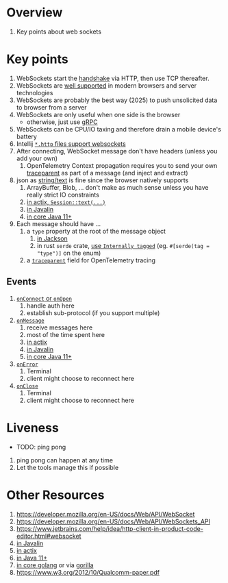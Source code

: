 # Overview
1. Key points about web sockets


# Key points
1. WebSockets start the [handshake](https://developer.mozilla.org/en-US/docs/Web/API/WebSockets_API/Writing_WebSocket_servers#the_websocket_handshake) via HTTP, then use TCP thereafter.
1. WebSockets are [well supported](https://caniuse.com/websockets) in modern browsers and server technologies
1. WebSockets are probably the best way (2025) to push unsolicited data to browser from a server
1. WebSockets are only useful when one side is the browser
    - otherwise, just use [gRPC](https://grpc.io/)
1. WebSockets can be CPU/IO taxing and therefore drain a mobile device's battery
1. Intellij [`*.http` files support websockets](https://www.jetbrains.com/help/idea/http-client-in-product-code-editor.html#websocket)
1. After connecting, WebSocket message don't have headers (unless you add your own)
    1. OpenTelemetry Context propagation requires you to send your own [traceparent](https://www.w3.org/TR/trace-context/#traceparent-header) as part of a message (and inject and extract)
1. json as [string/text](https://developer.mozilla.org/en-US/docs/Web/API/WebSocket/send#string) is fine since the browser natively supports
    1. ArrayBuffer, Blob, ... don't make as much sense unless you have really strict IO constraints
    1. [in actix, `Session::text(...)`](https://docs.rs/actix-ws/latest/actix_ws/struct.Session.html#method.text)
    1. [in Javalin](https://javalin.io/documentation#wscontext)
    1. [in core Java 11+](https://docs.oracle.com/en%2Fjava%2Fjavase%2F21%2Fdocs%2Fapi%2F%2F/java.net.http/java/net/http/WebSocket.html#sendText(java.lang.CharSequence,boolean))
1. Each message should have ...
    1. a `type` property at the root of the message object
        1. [in Jackson](https://www.javadoc.io/doc/com.fasterxml.jackson.core/jackson-annotations/2.17.2/com/fasterxml/jackson/annotation/JsonTypeInfo.html)
        1. in rust `serde` crate, [use `Internally tagged`](https://serde.rs/enum-representations.html) (eg. `#[serde(tag = "type")]` on the enum)
    1. a [`traceparent`](https://www.w3.org/TR/trace-context/#traceparent-header) field for OpenTelemetry tracing


## Events
1. [`onConnect` or `onOpen`](https://developer.mozilla.org/en-US/docs/Web/API/WebSocket/message_event)
    1. handle auth here
    1. establish sub-protocol (if you support multiple)
2. [`onMessage`](https://developer.mozilla.org/en-US/docs/Web/API/WebSocket/message_event)
    1. receive messages here
    1. most of the time spent here
    1. [in actix](https://docs.rs/actix-ws/latest/actix_ws/struct.MessageStream.html)
    1. [in Javalin](https://javalin.io/documentation#websockets)
    1. [in core Java 11+](https://docs.oracle.com/en%2Fjava%2Fjavase%2F21%2Fdocs%2Fapi%2F%2F/java.net.http/java/net/http/WebSocket.Listener.html#onText(java.net.http.WebSocket,java.lang.CharSequence,boolean))
3. [`onError`](https://developer.mozilla.org/en-US/docs/Web/API/WebSocket/error_event)
    1. Terminal
    1. client might choose to reconnect here
4. [`onClose`](https://developer.mozilla.org/en-US/docs/Web/API/WebSocket/close_event)
    1. Terminal
    1. client might choose to reconnect here


# Liveness
- TODO: ping pong
1. ping pong can happen at any time
1. Let the tools manage this if possible


# Other Resources
1. https://developer.mozilla.org/en-US/docs/Web/API/WebSocket
1. https://developer.mozilla.org/en-US/docs/Web/API/WebSockets_API
1. https://www.jetbrains.com/help/idea/http-client-in-product-code-editor.html#websocket
1. [in Javalin](https://javalin.io/documentation#websockets)
1. [in actix](https://actix.rs/docs/websockets/)
1. [in Java 11+](https://docs.oracle.com/en%2Fjava%2Fjavase%2F21%2Fdocs%2Fapi%2F%2F/java.net.http/java/net/http/WebSocket.html)
1. [in core golang](https://pkg.go.dev/golang.org/x/net/websocket) or via [gorilla](https://pkg.go.dev/github.com/gorilla/websocket)
1. https://www.w3.org/2012/10/Qualcomm-paper.pdf


